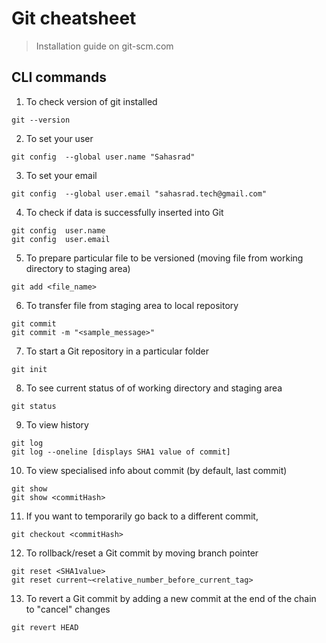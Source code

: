 # Git cheatsheet

> Installation guide on git-scm.com

## CLI commands
1. To check version of git installed 
```
git --version 

```
2. To set your user 
```
git config  --global user.name "Sahasrad"
```
3. To set your email
```
git config  --global user.email "sahasrad.tech@gmail.com"
```
4. To check if data is successfully inserted into Git
```
git config  user.name
git config  user.email

```

5. To prepare particular file to be versioned (moving file from working directory to staging area)
```
git add <file_name>
```

6. To transfer file from staging area to local repository
```
git commit
git commit -m "<sample_message>"
```

7. To start a Git repository in a particular folder
```
git init
```

8. To see current status of of working directory and staging area
```
git status
```

9. To view history
```
git log
git log --oneline [displays SHA1 value of commit]
```

10. To view specialised info about commit (by default, last commit)
```
git show
git show <commitHash>
```

11. If you want to temporarily go back to a different commit,
```
git checkout <commitHash>
```

12. To rollback/reset a Git commit by moving branch pointer
```
git reset <SHA1value>
git reset current~<relative_number_before_current_tag>
```

13. To revert a Git commit by adding a new commit at the end of the chain to "cancel" changes
```
git revert HEAD
```



